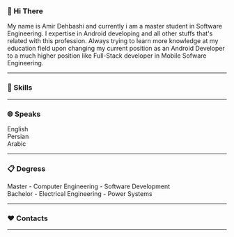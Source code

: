### 👋 Hi There

My name is Amir Dehbashi and currently i am a master student in Software Engineering. I expertise in Android developing and all other stuffs that's related with this profession. Always trying to learn more knowledge at my education field upon changing my current position as an Android Developer to a much higher position like Full-Stack developer in Mobile Sofware Engineering.

-----------------------------------------------------------------------------------------------------------------------------------------------------------------------------------

### 💪 Skills



-----------------------------------------------------------------------------------------------------------------------------------------------------------------------------------

### 🌐 Speaks

English <br/>
Persian <br/>
Arabic

-----------------------------------------------------------------------------------------------------------------------------------------------------------------------------------

### 📋 Degress

Master - Computer Engineering - Software Development <br/>
Bachelor - Electrical Engineering - Power Systems

-----------------------------------------------------------------------------------------------------------------------------------------------------------------------------------

### ❤️ Contacts



-----------------------------------------------------------------------------------------------------------------------------------------------------------------------------------

<!--- ### 📈 Stats --->

<!--- ![Github Stats Card](https://github-readme-stats.vercel.app/api?username=A-Dehbashi&theme=vue-dark&show_icons=true&count_private=true) --->
<!--- ![Github Top Languages Card](https://github-readme-stats.vercel.app/api/top-langs/?username=A-Dehbashi&theme=vue-dark&layout=compact) --->
